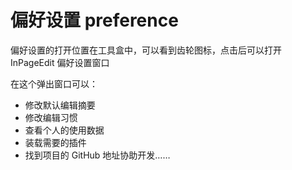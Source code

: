 # 偏好设置 preference

偏好设置的打开位置在工具盒中，可以看到齿轮图标，点击后可以打开 InPageEdit 偏好设置窗口

在这个弹出窗口可以：

- 修改默认编辑摘要
- 修改编辑习惯
- 查看个人的使用数据
- 装载需要的插件
- 找到项目的 GitHub 地址协助开发……